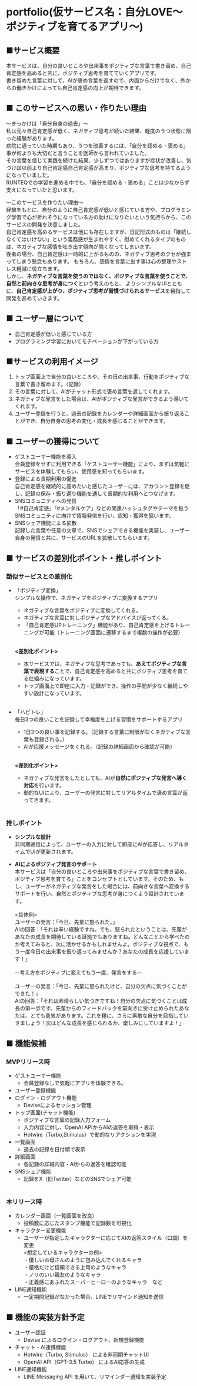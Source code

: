 # portfolio(仮サービス名：自分LOVE〜ポジティブを育てるアプリ〜)
## ■サービス概要
本サービスは、自分の良いところや出来事をポジティブな言葉で書き留め、自己肯定感を高めると共に、ポジティブ思考を育てていくアプリです。<br>
書き留めた言葉に対して、AIが褒め言葉を返すので、内面からだけでなく、外からの働きかけによっても自己肯定感の向上が期待できます。

## ■ このサービスへの思い・作りたい理由
〜きっかけは「自分自身の過去」〜<br>
私は元々自己肯定感が低く、ネガティブ思考が続いた結果、軽度のうつ状態に陥った経験があります。<br>
病院に通っていた時期もあり、うつを改善するには、「自分を認める・褒める」事が何よりも大切だと言うことを医師から言われていました。<br>
その言葉を信じて実践を続けた結果、少しずつではありますが症状が改善し、気づけば以前より自己肯定感自己肯定感が高まり、ポジティブな思考を持てるようになっていました。<br>
RUNTEQでの学習を進める中でも、「自分を認める・褒める」ことは少なからず支えになっていたと思います。<br>

〜このサービスを作りたい理由〜<br>
経験をもとに、自分のように自己肯定感が低いと感じている方や、プログラミング学習で心が折れそうになっている方の助けになりたいという気持ちから、このサービスの開発を決意しました。<br>
自己肯定感を高めるサービスは他にも存在しますが、日記形式のものは「継続しなくてはいけない」という義務感が生まれやすく、慰めてくれるタイプのものは、ネガティブな感情を吐き出す傾向が強くなってしまいます。<br>
後者の場合、自己肯定感は一時的に上がるものの、ネガティブ思考のクセが強まってしまう懸念もあります。
もちろん、感情を言葉に出す事は心の整理やストレス軽減に役立ちます。<br>
しかし、**ネガティブな言葉を使うのではなく、ポジティブな言葉を使うことで、自然と前向きな思考が身につく**という考えのもと、
よりシンプルなUIとともに、**自己肯定感が上がり、ポジティブ思考が習慣づけられるサービス**を目指して開発を進めていきます。

## ■ ユーザー層について
- 自己肯定感が低いと感じている方
- プログラミング学習においてモチベーションが下がっている方

## ■サービスの利用イメージ
1. トップ画面上で自分の良いところや、その日の出来事、行動をポジティブな言葉で書き留めます。（記録）<br>
2. その言葉に対して、AIがチャット形式で褒め言葉を返してくれます。<br>
3. ネガティブな発言をした場合は、AIがポジティブな発言ができるよう導いてくれます。<br>
4. ユーザー登録を行うと、過去の記録をカレンダーや詳細画面から振り返ることができ、自分自身の思考の変化・成長を感じることができます。

## ■ ユーザーの獲得について
- ゲストユーザー機能を導入<br>
  会員登録をせずに利用できる「ゲストユーザー機能」により、まずは気軽にサービスを体験してもらい、使用感を知ってもらいます。
- 登録による長期利用の促進<br>
  自己肯定感を継続的に高めたいと感じたユーザーには、アカウント登録を促し、記録の保存・振り返り機能を通して長期的な利用へとつなげます。
- SNSコミュニティへの発信<br>
「#自己肯定感」「#メンタルケア」などの関連ハッシュタグやテーマを扱うSNSコミュニティに向けて情報発信を行い、認知・獲得を狙います。
- SNSシェア機能による拡散<br>
  記録した言葉や任意の文章で、SNSでシェアできる機能を実装し、ユーザー自身の発信と共に、サービスのURLを拡散してもらいます。

## ■ サービスの差別化ポイント・推しポイント
### 類似サービスとの差別化
- 「ポジティブ変換」<br>
  シンプルな操作で、ネガティブをポジティブに変換するアプリ
  - ネガティブな言葉をポジティブに変換してくれる。
  - ネガティブな言葉に対しポジティブなアドバイスが返ってくる。
  - 「自己肯定感UPトレーニング」機能があり、自己肯定感を上げるトレーニングが可能（トレーニング画面に遷移するまで複数の操作が必要）<br><br>

  **<差別化ポイント>**
  - 本サービスでは、ネガティブな思考であっても、**あえてポジティブな言葉で表現する**ことで、自己肯定感を高めると共にポジティブ思考を育てる仕組みになっています。<br>
  - トップ画面上で即座に入力・記録ができ、操作の手間が少なく継続しやすい設計になっています。
  <br><br>

- 「ハピトレ」<br>
  毎日3つの良いことを記録して幸福度を上げる習慣をサポートするアプリ
  - 1日3つの良い事を記録する。（記録する言葉に制限がなくネガティブな言葉も登録される。）
  - AIが応援メッセージをくれる。（記録の詳細画面から確認が可能）<br><br>

  **<差別化ポイント>**
  - ネガティブな発言をしたとしても、AIが**自然にポジティブな発言へ導く対応**を行います。
  - 動的なUIにより、ユーザーの発言に対してリアルタイムで褒め言葉が返ってきます。<br><br>

### 推しポイント
- **シンプルな設計**<br>
非同期通信によって、ユーザーの入力に対して即座にAIが応答し、リアルタイムでUIが更新されます。

- **AIによるポジティブ発言のサポート**<br>
本サービスは「自分の良いところや出来事をポジティブな言葉で書き留め、ポジティブ思考を育てる」ことをコンセプトとしています。そのため、もし、ユーザーがネガティブな発言をした場合には、前向きな言葉へ変換するサポートを行い、自然とポジティブな思考が身につくよう設計されています。<br><br>
<具体例><br>
ユーザーの発言：「今日、先輩に怒られた。」<br>
AIの回答：「それは辛い経験ですね。でも、怒られたということは、先輩があなたの成長を期待している証拠でもありますね。どんなことから学べたのか考えてみると、次に活かせるかもしれませんよ。ポジティブな視点で、もう一度今日の出来事を振り返ってみませんか？あなたの成長を応援しています！」<br><br>
--考え方をポジティブに変えてもう一度、発言をする--<br><br>
ユーザーの発言：「今日、先輩に怒られたけど、自分の欠点に気づくことができた！」<br>
AIの回答：「それは素晴らしい気づきですね！自分の欠点に気づくことは成長の第一歩です。先輩からのフィードバックを前向きに受け止められたあなたは、とても勇気があります。これを糧に、さらに素敵な自分を目指していきましょう！次はどんな成長を感じられるか、楽しみにしていますよ！」
  　
## ■ 機能候補
### MVPリリース時
- ゲストユーザー機能<br>
  - 会員登録なしで気軽にアプリを体験できる。
- ユーザー登録機能
- ログイン・ログアウト機能<br>
  - Deviseによるセッション管理
- トップ画面(チャット機能)<br>
  - ポジティブな言葉の記録入力フォーム<br>
  - 入力内容に対し、OpenAI APIからAIの返答を取得・表示<br>
  - Hotwire（Turbo,Stimulus）で動的なリアクションを実現
- 一覧画面
  - 過去の記録を日付順で表示
- 詳細画面
  - 各記録の詳細内容・AIからの返答を確認可能
- SNSシェア機能
  - 記録をX（旧Twitter）などのSNSでシェア可能
<br><br>

### 本リリース時
- カレンダー画面（一覧画面を改良）<br>
  - 投稿数に応じたスタンプ機能で記録数を可視化
- キャラクター変更機能<br>
  - ユーザーが指定したキャラクターに応じてAIの返答スタイル（口調）を変更<br>
    <想定しているキャラクターの例><br>
    ・優しいお母さんのように包み込んでくれるキャラ<br>
    ・厳格だけど信頼できる上司のようなキャラ<br>
    ・ノリのいい親友のようなキャラ<br>
    ・正義感にあふれたスーパーヒーローのようなキャラ　など
- LINE通知機能<br>
  - 一定期間記録がなかった場合、LINEでリマインド通知を送信

## ■ 機能の実装方針予定
- ユーザー認証
  - Devise によるログイン・ログアウト、新規登録機能
- チャット・AI連携機能
  - Hotwire（Turbo, Stimulus） による非同期チャットUI
  - OpenAI API（GPT-3.5 Turbo） によるAI応答の生成
- LINE通知機能
  - LINE Messaging API を用いて、リマインダー通知を実装予定

